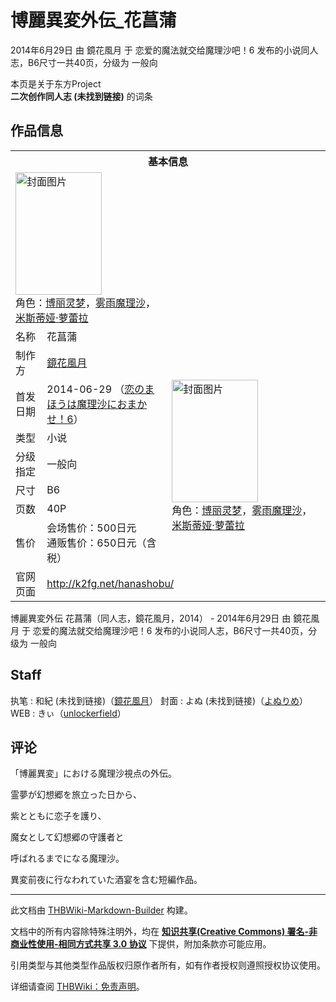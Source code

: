 # 博麗異変外伝_花菖蒲

<!-- source html: G:\repos\THBWiki-Markdown-Builder\THBWikiMarkdown\Temp\main\4\4e\ns0%3A%E5%8D%9A%E9%BA%97%E7%95%B0%E5%A4%89%E5%A4%96%E4%BC%9D_%E8%8A%B1%E8%8F%96%E8%92%B2.html -->

2014年6月29日 由 鏡花風月 于 恋爱的魔法就交给魔理沙吧！6 发布的小说同人志，B6尺寸一共40页，分级为 一般向

本页是关于东方Project  
 **二次创作同人志 (未找到链接)** 的词条

## 作品信息

<table><tbody><tr><th colspan="3">基本信息</th></tr><tr><td class="cover-artwork-mobile" colspan="2"><a href="./文件-博麗異変外伝_花菖蒲封面.jpg.md" class="image" title="封面图片"><img alt="封面图片" src="https://upload.thwiki.cc/thumb/a/a1/%E5%8D%9A%E9%BA%97%E7%95%B0%E5%A4%89%E5%A4%96%E4%BC%9D_%E8%8A%B1%E8%8F%96%E8%92%B2%E5%B0%81%E9%9D%A2.jpg/138px-%E5%8D%9A%E9%BA%97%E7%95%B0%E5%A4%89%E5%A4%96%E4%BC%9D_%E8%8A%B1%E8%8F%96%E8%92%B2%E5%B0%81%E9%9D%A2.jpg" decoding="async" loading="lazy" width="138" height="196" srcset="https://upload.thwiki.cc/thumb/a/a1/%E5%8D%9A%E9%BA%97%E7%95%B0%E5%A4%89%E5%A4%96%E4%BC%9D_%E8%8A%B1%E8%8F%96%E8%92%B2%E5%B0%81%E9%9D%A2.jpg/207px-%E5%8D%9A%E9%BA%97%E7%95%B0%E5%A4%89%E5%A4%96%E4%BC%9D_%E8%8A%B1%E8%8F%96%E8%92%B2%E5%B0%81%E9%9D%A2.jpg 1.5x, https://upload.thwiki.cc/thumb/a/a1/%E5%8D%9A%E9%BA%97%E7%95%B0%E5%A4%89%E5%A4%96%E4%BC%9D_%E8%8A%B1%E8%8F%96%E8%92%B2%E5%B0%81%E9%9D%A2.jpg/276px-%E5%8D%9A%E9%BA%97%E7%95%B0%E5%A4%89%E5%A4%96%E4%BC%9D_%E8%8A%B1%E8%8F%96%E8%92%B2%E5%B0%81%E9%9D%A2.jpg 2x" data-file-width="563" data-file-height="800"></a><div class="cover-char">角色：<a href="./博丽灵梦.md" title="博丽灵梦">博丽灵梦</a>，<a href="./雾雨魔理沙.md" title="雾雨魔理沙">雾雨魔理沙</a>，<a href="./米斯蒂娅·萝蕾拉.md" title="米斯蒂娅·萝蕾拉">米斯蒂娅·萝蕾拉</a></div></td>
</tr><tr><td class="label">名称</td><td colspan="2"> 花菖蒲 </td></tr><tr><td class="label">制作方</td><td><a href="./鏡花風月.md" title="鏡花風月">鏡花風月</a></td><td class="cover-artwork" rowspan="7" style="min-width:196px;"><a href="./文件-博麗異変外伝_花菖蒲封面.jpg.md" class="image" title="封面图片"><img alt="封面图片" src="https://upload.thwiki.cc/thumb/a/a1/%E5%8D%9A%E9%BA%97%E7%95%B0%E5%A4%89%E5%A4%96%E4%BC%9D_%E8%8A%B1%E8%8F%96%E8%92%B2%E5%B0%81%E9%9D%A2.jpg/138px-%E5%8D%9A%E9%BA%97%E7%95%B0%E5%A4%89%E5%A4%96%E4%BC%9D_%E8%8A%B1%E8%8F%96%E8%92%B2%E5%B0%81%E9%9D%A2.jpg" decoding="async" loading="lazy" width="138" height="196" srcset="https://upload.thwiki.cc/thumb/a/a1/%E5%8D%9A%E9%BA%97%E7%95%B0%E5%A4%89%E5%A4%96%E4%BC%9D_%E8%8A%B1%E8%8F%96%E8%92%B2%E5%B0%81%E9%9D%A2.jpg/207px-%E5%8D%9A%E9%BA%97%E7%95%B0%E5%A4%89%E5%A4%96%E4%BC%9D_%E8%8A%B1%E8%8F%96%E8%92%B2%E5%B0%81%E9%9D%A2.jpg 1.5x, https://upload.thwiki.cc/thumb/a/a1/%E5%8D%9A%E9%BA%97%E7%95%B0%E5%A4%89%E5%A4%96%E4%BC%9D_%E8%8A%B1%E8%8F%96%E8%92%B2%E5%B0%81%E9%9D%A2.jpg/276px-%E5%8D%9A%E9%BA%97%E7%95%B0%E5%A4%89%E5%A4%96%E4%BC%9D_%E8%8A%B1%E8%8F%96%E8%92%B2%E5%B0%81%E9%9D%A2.jpg 2x" data-file-width="563" data-file-height="800"></a><div class="cover-char">角色：<a href="./博丽灵梦.md" title="博丽灵梦">博丽灵梦</a>，<a href="./雾雨魔理沙.md" title="雾雨魔理沙">雾雨魔理沙</a>，<a href="./米斯蒂娅·萝蕾拉.md" title="米斯蒂娅·萝蕾拉">米斯蒂娅·萝蕾拉</a></div></td>
</tr><tr><td class="label">首发日期</td><td>2014-06-29&#160;（<a href="/展会作品列表?e=%E6%81%8B%E7%88%B1%E7%9A%84%E9%AD%94%E6%B3%95%E5%B0%B1%E4%BA%A4%E7%BB%99%E9%AD%94%E7%90%86%E6%B2%99%E5%90%A7%EF%BC%81%236">恋のまほうは魔理沙におまかせ！6</a>）</td></tr><tr><td class="label">类型</td><td>小说</td></tr><tr><td class="label">分级指定</td><td>一般向</td></tr><tr><td class="label">尺寸</td><td>B6</td></tr><tr><td class="label">页数</td><td>40P</td></tr><tr><td class="label">售价</td><td>会场售价：500日元<br>通贩售价：650日元（含税）</td></tr>
<tr><td class="label">官网页面</td><td colspan="2"><a rel="nofollow" class="external free" href="http://k2fg.net/hanashobu/">http://k2fg.net/hanashobu/</a></td></tr></tbody></table>

博麗異変外伝 花菖蒲（同人志，鏡花風月，2014） - 2014年6月29日 由 鏡花風月 于 恋爱的魔法就交给魔理沙吧！6 发布的小说同人志，B6尺寸一共40页，分级为 一般向

## Staff
执笔
: 和紀 (未找到链接)（[鏡花風月](./鏡花風月.md)）
封面
: よぬ (未找到链接)（[よぬりめ](./よぬりめ.md)）
WEB
: きぃ（[unlockerfield](./unlockerfield.md)）


## 评论
  
「博麗異変」における魔理沙視点の外伝。  

霊夢が幻想郷を旅立った日から、  

紫とともに恋子を護り、  

魔女として幻想郷の守護者と  

呼ばれるまでになる魔理沙。  

異変前夜に行なわれていた酒宴を含む短編作品。
  
  
  

  





---

此文档由 [THBWiki-Markdown-Builder](https://github.com/Delsin-Yu/THBWiki-Markdown-Builder) 构建。

文档中的所有内容除特殊注明外，均在 [**知识共享(Creative Commons) 署名-非商业性使用-相同方式共享 3.0 协议**](https://creativecommons.org/licenses/by-sa/3.0/deed.zh-hans) 下提供，附加条款亦可能应用。

引用类型与其他类型作品版权归原作者所有，如有作者授权则遵照授权协议使用。

详细请查阅 [THBWiki：免责声明](https://thbwiki.cc/THBWiki:%E5%85%8D%E8%B4%A3%E5%A3%B0%E6%98%8E)。

